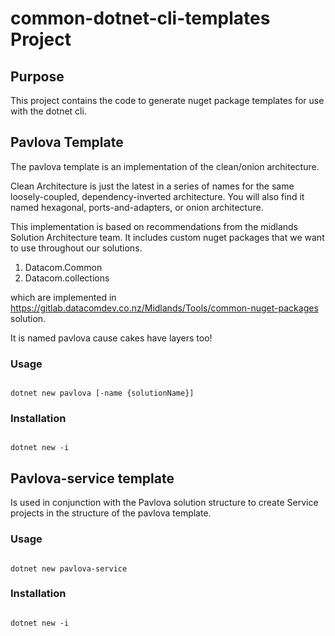 # common-dotnet-cli-templates Project

## Purpose
This project contains the code to generate nuget package templates for use with the dotnet cli.

## Pavlova Template
The pavlova template is an implementation of the clean/onion architecture.

Clean Architecture is just the latest in a series of names for the same loosely-coupled, 
dependency-inverted architecture. You will also find it named hexagonal, ports-and-adapters, or onion architecture.

This implementation is based on recommendations from the midlands Solution Architecture team. 
It includes custom nuget packages that we want to use throughout our solutions.
1. Datacom.Common
2. Datacom.collections

which are implemented in  https://gitlab.datacomdev.co.nz/Midlands/Tools/common-nuget-packages solution.

It is named pavlova cause cakes have layers too!

### Usage

<code>
dotnet new pavlova [-name {solutionName}]
</code>

### Installation
<code>
dotnet new -i 
</code>

## Pavlova-service template
Is used in conjunction with the Pavlova solution structure to create Service projects in the structure of the pavlova template.

### Usage

<code>
dotnet new pavlova-service
</code>

### Installation
<code>
dotnet new -i 
</code>

